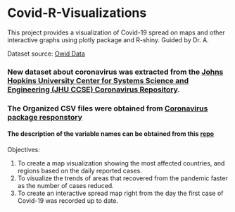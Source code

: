 # Covid-R-Visualizations
This project provides a visualization of Covid-19 spread on maps and other interactive graphs using plotly package and R-shiny. Guided by Dr. A. 


Dataset source: [Owid Data](https://github.com/owid/covid-19-data/tree/master/public/data)
### New dataset about coronavirus was extracted from the [Johns Hopkins University Center for Systems Science and Engineering (JHU CCSE) Coronavirus Repository](https://github.com/CSSEGISandData/COVID-19). 
### The Organized CSV files were obtained from [Coronavirus package responstory](https://github.com/RamiKrispin/coronavirus)

#### The description of the variable names can be obtained from this [repo](https://github.com/RamiKrispin/coronavirus)

Objectives:
1. To create a map visualization showing the most affected countries, and regions based on the daily reported cases.
2. To visualize the trends of areas that recovered from the pandemic faster as the number of cases reduced.
3. To create an interactive spread map right from the day the first case of Covid-19 was recorded up to date.

